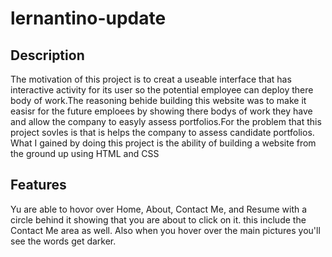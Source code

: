 # lernantino-update

## Description

The motivation of this project is to creat a useable interface that has  interactive activity for its user so the potential employee can deploy there body of work.The reasoning behide building this website was to make it easisr for the future emploees by showing there bodys of work they have and allow the company to easyly assess portfolios.For the problem that this project sovles is that is helps the company to assess candidate portfolios. What I gained by doing this project is the ability of building a website from the ground up using HTML and CSS 




## Features

Yu are able to hovor over Home, About, Contact Me, and Resume with a circle behind it showing that you are about to click on it. this include the Contact Me area as well. Also when you hover over the main pictures you'll see the words get darker. 
